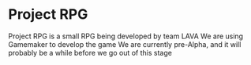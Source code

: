 # Project RPG
Project RPG is a small RPG being developed by team LAVA
We are using Gamemaker to develop the game
We are currently pre-Alpha, and it will probably be a while before we go out of this stage
